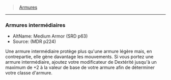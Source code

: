 ﻿---
!GenericItem
Name: Armures intermédiaires
AltName: Medium Armor (SRD p63)
Source: (MDR p224)
Id: armor_hd.md#armures-intermédiaires
ParentLink: armor_hd.md#armures
ParentName: Armures
NameLevel: 3
Attributes:
  Name: Armures intermédiaires
  Markdown: >+
    ### <!--Name-->Armures intermédiaires<!--/Name-->


    - AltName: <!--AltName-->Medium Armor (SRD p63)<!--/AltName-->

    - Source: <!--Source-->(MDR p224)<!--/Source-->


    Une armure intermédiaire protège plus qu'une armure légère mais, en contrepartie, elle gène davantage les mouvements. Si vous portez une armure intermédiaire, ajoutez votre modificateur de Dextérité jusqu'à un maximum de +2 à la valeur de base de votre armure afin de déterminer votre classe d'armure.

  AltName: Medium Armor (SRD p63)
  Source: (MDR p224)
AttributesDictionary: >+
  Name: Armures intermédiaires

  Markdown: >+

    ### <!--Name-->Armures intermédiaires<!--/Name-->





    - AltName: <!--AltName-->Medium Armor (SRD p63)<!--/AltName-->



    - Source: <!--Source-->(MDR p224)<!--/Source-->





    Une armure intermédiaire protège plus qu'une armure légère mais, en contrepartie, elle gène davantage les mouvements. Si vous portez une armure intermédiaire, ajoutez votre modificateur de Dextérité jusqu'à un maximum de +2 à la valeur de base de votre armure afin de déterminer votre classe d'armure.



  AltName: Medium Armor (SRD p63)

  Source: (MDR p224)

---
> [Armures](hd_armor.md)

---

### Armures intermédiaires

- AltName: Medium Armor (SRD p63)
- Source: (MDR p224)

Une armure intermédiaire protège plus qu'une armure légère mais, en contrepartie, elle gène davantage les mouvements. Si vous portez une armure intermédiaire, ajoutez votre modificateur de Dextérité jusqu'à un maximum de +2 à la valeur de base de votre armure afin de déterminer votre classe d'armure.

